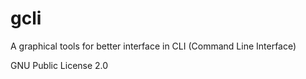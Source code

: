 # gcli
A graphical tools for better interface in  CLI (Command Line Interface)

GNU Public License 2.0
